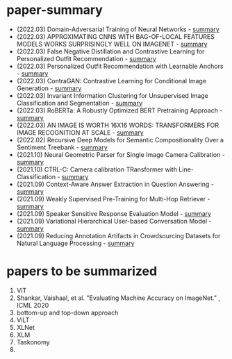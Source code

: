 # paper-summary

- (2022.03) Domain-Adversarial Training of Neural Networks - [summary](Domain-Adversarial%20Training%20of%20Neural%20Networks.md)
- (2022.03) APPROXIMATING CNNS WITH BAG-OF-LOCAL FEATURES MODELS WORKS SURPRISINGLY WELL ON IMAGENET - [summary](APPROXIMATING%20CNNS%20WITH%20BAG-OF-LOCAL%02FEATURES%20MODELS%20WORKS%20SURPRISINGLY%20WELL%20ON%20IMAGENET.md)
- (2022.03) False Negative Distillation and Contrastive Learning for Personalized Outfit Recommendation - [summary](False%20Negative%20Distillation%20and%20Contrastive%20Learning%20for%20Personalized%20Outfit%20Recommendation.md)
- (2022.03) Personalized Outfit Recommendation with Learnable Anchors - [summary](Personalized%20Outfit%20Recommendation%20with%20Learnable%20Anchors.md)
- (2022.03) ContraGAN: Contrastive Learning for Conditional Image Generation - [summary](ContraGAN%20Contrastive%20Learning%20for%20Conditional%20Image%20Generation.md)
- (2022.03) Invariant Information Clustering for Unsupervised Image Classification and Segmentation - [summary](Invariant%20Information%20Clustering%20for%20Unsupervised%20Image%20Classification%20and%20Segmentation.md)
- (2022.03) RoBERTa: A Robustly Optimized BERT Pretraining Approach - [summary](RoBERTa%20A%20Robustly%20Optimized%20BERT%20Pretraining%20Approach.md)
- (2022.03) AN IMAGE IS WORTH 16X16 WORDS: TRANSFORMERS FOR IMAGE RECOGNITION AT SCALE - [summary](AN%20IMAGE%20IS%20WORTH%2016X16%20WORDS%20TRANSFORMERS%20FOR%20IMAGE%20RECOGNITION%20AT%20SCALE.md)
- (2022.02) Recursive Deep Models for Semantic Compositionality Over a Sentiment Treebank - [summary](Recursive%20Deep%20Models%20for%20Semantic%20Compositionality%20Over%20a%20Sentiment%20Treebank.md)
- (2021.10) Neural Geometric Parser for Single Image Camera Calibration - [summary](Neural%20Geometric%20Parser%20for%20Single%20Image%20Camera%20Calibration.md)
- (2021.10) CTRL-C: Camera calibration TRansformer with Line-Classification - [summary](https://github.com/handfriendship/paper-summary/blob/master/CTRL-C:%20Camera%20calibration%20TRansformer%20with%20Line-Classification.md)
- (2021.09) Context-Aware Answer Extraction in Question Answering - [summary](Context-Aware%20Answer%20Extraction%20in%20Question%20Answering.md)
- (2021.09) Weakly Supervised Pre-Training for Multi-Hop Retriever - [summary](Weakly%20Supervised%20Pre-Training%20for%20Multi-Hop%20Retriever.md)
- (2021.09) Speaker Sensitive Response Evaluation Model - [summary](Speaker%20Sensitive%20Response%20Evaluation%20Model.md)
- (2021.09) Variational Hierarchical User-based Conversation Model - [summary](Variational%20Hierarchical%20User-based%20Conversation%20Model.md)
- (2021.09) Reducing Annotation Artifacts in Crowdsourcing Datasets for Natural Language Processing - [summary](Reducing%20Annotation%20Artifacts%20in%20Crowdsourcing%20Datasets%20for%20Natural%20Language%20Processing.md)


# papers to be summarized
1. ViT
2. Shankar, Vaishaal, et al. "Evaluating Machine Accuracy on ImageNet." , ICML 2020
3. bottom-up and top-down approach
4. ViLT
5. XLNet
6. XLM
7. Taskonomy
8.

